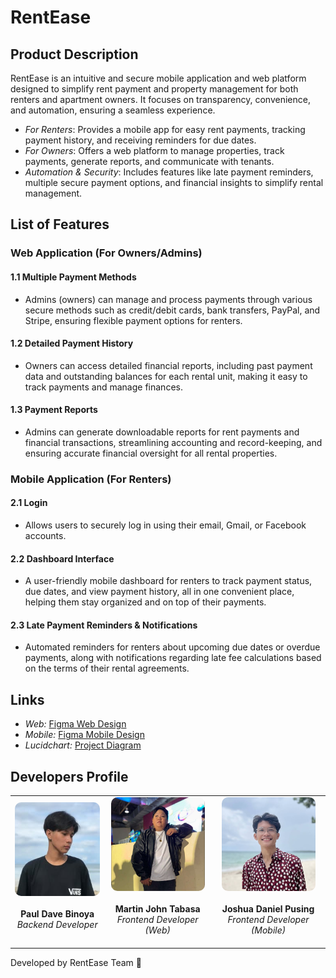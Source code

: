 # RentEase

## Product Description
RentEase is an intuitive and secure mobile application and web platform designed to simplify rent payment and property management for both renters and apartment owners. It focuses on transparency, convenience, and automation, ensuring a seamless experience.

- *For Renters*: Provides a mobile app for easy rent payments, tracking payment history, and receiving reminders for due dates.
- *For Owners*: Offers a web platform to manage properties, track payments, generate reports, and communicate with tenants.
- *Automation & Security*: Includes features like late payment reminders, multiple secure payment options, and financial insights to simplify rental management.

## List of Features

### Web Application (For Owners/Admins)
#### 1.1 Multiple Payment Methods
- Admins (owners) can manage and process payments through various secure methods such as credit/debit cards, bank transfers, PayPal, and Stripe, ensuring flexible payment options for renters.

#### 1.2 Detailed Payment History
- Owners can access detailed financial reports, including past payment data and outstanding balances for each rental unit, making it easy to track payments and manage finances.

#### 1.3 Payment Reports
- Admins can generate downloadable reports for rent payments and financial transactions, streamlining accounting and record-keeping, and ensuring accurate financial oversight for all rental properties.

### Mobile Application (For Renters)
#### 2.1 Login
- Allows users to securely log in using their email, Gmail, or Facebook accounts.

#### 2.2 Dashboard Interface
- A user-friendly mobile dashboard for renters to track payment status, due dates, and view payment history, all in one convenient place, helping them stay organized and on top of their payments.

#### 2.3 Late Payment Reminders & Notifications
- Automated reminders for renters about upcoming due dates or overdue payments, along with notifications regarding late fee calculations based on the terms of their rental agreements.

## Links
- *Web:* [Figma Web Design](https://www.figma.com/design/mcjnytlllt2vgoqKH1pIjc/Untitled?node-id=0-1&p=f&t=Tp77uFARBt8Zvmtn-0)
- *Mobile:* [Figma Mobile Design](https://www.figma.com/design/8JqkJVC1Fq8mnoikm11LDe/RoomEase?node-id=0-1&p=f&t=BwhGjNltCTZZOigu-0)
- *Lucidchart:* [Project Diagram](https://lucid.app/lucidchart/43365ae1-920b-4dfc-804f-bfa6c3fcc603/edit?viewport_loc=-1629%2C-320%2C2217%2C1076%2C0_0&invitationId=inv_74887f64-b06a-42b8-9417-c7107c0b25f1)

## Developers Profile

<p align="center">
  <table>
    <tr>
      <td align="center">
        <img src="documents/pol.jpg" width="150" height="150" style="border-radius: 10px;"><br><br>
        <strong>Paul Dave Binoya</strong><br>
        <em>Backend Developer</em><br><br>
      </td>
      <td align="center">
        <img src="documents/martin.jpg" width="150" height="150" style="border-radius: 10px;"><br><br>
        <strong>Martin John Tabasa</strong><br>
        <em>Frontend Developer (Web)</em><br><br>
      </td>
      <td align="center">
        <img src="documents/joshua.png" width="150" height="150" style="border-radius: 10px;"><br><br>
        <strong>Joshua Daniel Pusing</strong><br>
        <em>Frontend Developer (Mobile)</em><br><br>
      </td>
    </tr>
  </table>
</p>

Developed by RentEase Team 🚀